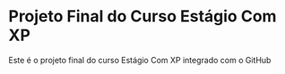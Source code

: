 # Projeto Final do Curso Estágio Com XP

Este é o projeto final do curso Estágio Com XP integrado com o GitHub